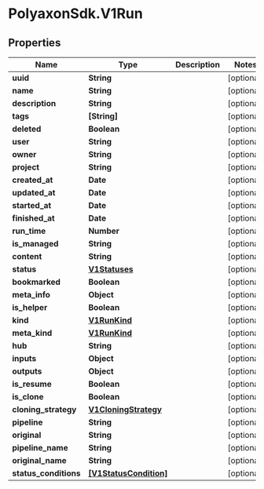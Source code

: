 # PolyaxonSdk.V1Run

## Properties
Name | Type | Description | Notes
------------ | ------------- | ------------- | -------------
**uuid** | **String** |  | [optional] 
**name** | **String** |  | [optional] 
**description** | **String** |  | [optional] 
**tags** | **[String]** |  | [optional] 
**deleted** | **Boolean** |  | [optional] 
**user** | **String** |  | [optional] 
**owner** | **String** |  | [optional] 
**project** | **String** |  | [optional] 
**created_at** | **Date** |  | [optional] 
**updated_at** | **Date** |  | [optional] 
**started_at** | **Date** |  | [optional] 
**finished_at** | **Date** |  | [optional] 
**run_time** | **Number** |  | [optional] 
**is_managed** | **String** |  | [optional] 
**content** | **String** |  | [optional] 
**status** | [**V1Statuses**](V1Statuses.md) |  | [optional] 
**bookmarked** | **Boolean** |  | [optional] 
**meta_info** | **Object** |  | [optional] 
**is_helper** | **Boolean** |  | [optional] 
**kind** | [**V1RunKind**](V1RunKind.md) |  | [optional] 
**meta_kind** | [**V1RunKind**](V1RunKind.md) |  | [optional] 
**hub** | **String** |  | [optional] 
**inputs** | **Object** |  | [optional] 
**outputs** | **Object** |  | [optional] 
**is_resume** | **Boolean** |  | [optional] 
**is_clone** | **Boolean** |  | [optional] 
**cloning_strategy** | [**V1CloningStrategy**](V1CloningStrategy.md) |  | [optional] 
**pipeline** | **String** |  | [optional] 
**original** | **String** |  | [optional] 
**pipeline_name** | **String** |  | [optional] 
**original_name** | **String** |  | [optional] 
**status_conditions** | [**[V1StatusCondition]**](V1StatusCondition.md) |  | [optional] 


